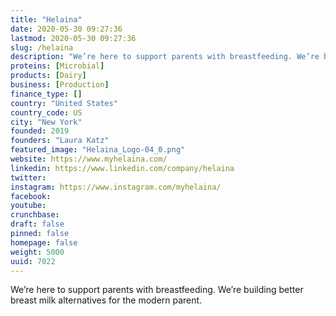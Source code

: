 ```yaml
---
title: "Helaina"
date: 2020-05-30 09:27:36
lastmod: 2020-05-30 09:27:36
slug: /helaina
description: "We’re here to support parents with breastfeeding. We’re building better breast milk alternatives for the modern parent."
proteins: [Microbial]
products: [Dairy]
business: [Production]
finance_type: []
country: "United States"
country_code: US
city: "New York"
founded: 2019
founders: "Laura Katz"
featured_image: "Helaina_Logo-04_0.png"
website: https://www.myhelaina.com/
linkedin: https://www.linkedin.com/company/helaina
twitter: 
instagram: https://www.instagram.com/myhelaina/
facebook: 
youtube: 
crunchbase: 
draft: false
pinned: false
homepage: false
weight: 5000
uuid: 7022
---
```

We’re here to support parents with breastfeeding. We’re building better breast milk alternatives for the modern parent.
